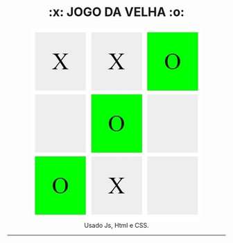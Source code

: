 <h1 align="center">:x: JOGO DA VELHA  :o:</h1>

<p align="center">
  <a href="https://leoh41.github.io/jogoDaVelha-js/">
    <img 
         src="https://github.com/Leoh41/Jogo/blob/main/jogoDaVelha.jpg" 
         alt="Jogo da Velha" 
    />
  </a>
  <br />
 Usado Js, Html e CSS.
</p>

<hr />


